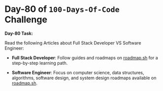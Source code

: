 # Day-80 of `100-Days-Of-Code` Challenge

**Day-80 Task:**

Read the following Articles about Full Stack Developer VS Software Engineer:

- **Full Stack Developer**: Follow guides and roadmaps on [roadmap.sh](https://roadmap.sh/full-stack/vs-software-engineer) for a step-by-step learning path.
  
  
- **Software Engineer**: Focus on computer science, data structures, algorithms, software design, and system design roadmaps available on [roadmap.sh](https://roadmap.sh/full-stack/vs-software-engineer).
